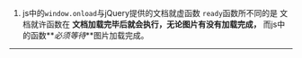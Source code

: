 1. js中的`window.onload`与jQuery提供的文档就虚函数 `ready`函数所不同的是
文档就许函数在 **文档加载完毕后就会执行，无论图片有没有加载完成，** 而js中
的函数**_必须等待_**图片加载完成。
***
